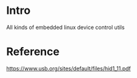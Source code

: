 # Intro
All kinds of embedded linux device control utils

# Reference
https://www.usb.org/sites/default/files/hid1_11.pdf